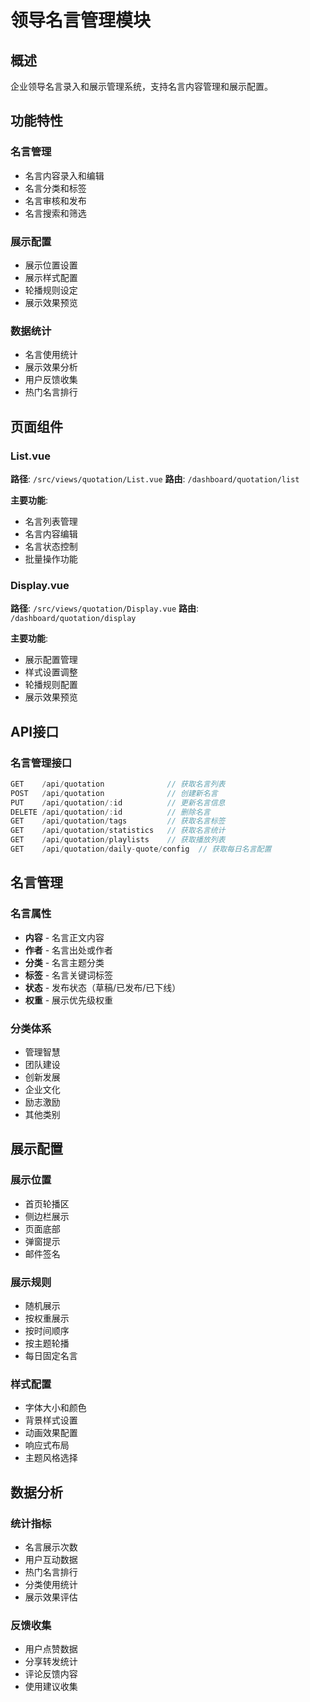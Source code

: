 # 领导名言管理模块

## 概述

企业领导名言录入和展示管理系统，支持名言内容管理和展示配置。

## 功能特性

### 名言管理
- 名言内容录入和编辑
- 名言分类和标签
- 名言审核和发布
- 名言搜索和筛选

### 展示配置
- 展示位置设置
- 展示样式配置
- 轮播规则设定
- 展示效果预览

### 数据统计
- 名言使用统计
- 展示效果分析
- 用户反馈收集
- 热门名言排行

## 页面组件

### List.vue
**路径**: `/src/views/quotation/List.vue`
**路由**: `/dashboard/quotation/list`

**主要功能**:
- 名言列表管理
- 名言内容编辑
- 名言状态控制
- 批量操作功能

### Display.vue
**路径**: `/src/views/quotation/Display.vue`
**路由**: `/dashboard/quotation/display`

**主要功能**:
- 展示配置管理
- 样式设置调整
- 轮播规则配置
- 展示效果预览

## API接口

### 名言管理接口
```typescript
GET    /api/quotation              // 获取名言列表
POST   /api/quotation              // 创建新名言
PUT    /api/quotation/:id          // 更新名言信息
DELETE /api/quotation/:id          // 删除名言
GET    /api/quotation/tags         // 获取名言标签
GET    /api/quotation/statistics   // 获取名言统计
GET    /api/quotation/playlists    // 获取播放列表
GET    /api/quotation/daily-quote/config  // 获取每日名言配置
```

## 名言管理

### 名言属性
- **内容** - 名言正文内容
- **作者** - 名言出处或作者
- **分类** - 名言主题分类
- **标签** - 名言关键词标签
- **状态** - 发布状态（草稿/已发布/已下线）
- **权重** - 展示优先级权重

### 分类体系
- 管理智慧
- 团队建设
- 创新发展
- 企业文化
- 励志激励
- 其他类别

## 展示配置

### 展示位置
- 首页轮播区
- 侧边栏展示
- 页面底部
- 弹窗提示
- 邮件签名

### 展示规则
- 随机展示
- 按权重展示
- 按时间顺序
- 按主题轮播
- 每日固定名言

### 样式配置
- 字体大小和颜色
- 背景样式设置
- 动画效果配置
- 响应式布局
- 主题风格选择

## 数据分析

### 统计指标
- 名言展示次数
- 用户互动数据
- 热门名言排行
- 分类使用统计
- 展示效果评估

### 反馈收集
- 用户点赞数据
- 分享转发统计
- 评论反馈内容
- 使用建议收集